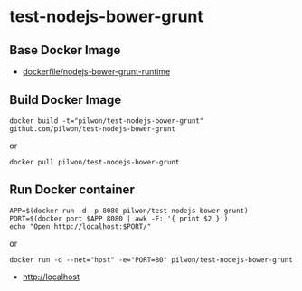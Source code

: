 # test-nodejs-bower-grunt


## Base Docker Image

* [dockerfile/nodejs-bower-grunt-runtime](http://dockerfile.github.io/#/nodejs-bower-grunt-runtime)


## Build Docker Image

    docker build -t="pilwon/test-nodejs-bower-grunt" github.com/pilwon/test-nodejs-bower-grunt

or

    docker pull pilwon/test-nodejs-bower-grunt


## Run Docker container

    APP=$(docker run -d -p 8080 pilwon/test-nodejs-bower-grunt)
    PORT=$(docker port $APP 8080 | awk -F: '{ print $2 }')
    echo "Open http://localhost:$PORT/"

or

    docker run -d --net="host" -e="PORT=80" pilwon/test-nodejs-bower-grunt

* [http://localhost](http://localhost)
